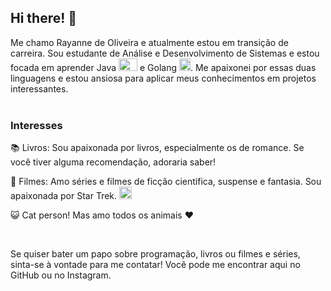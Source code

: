 ## Hi there! 👋

Me chamo Rayanne de Oliveira e atualmente estou em transição de carreira. Sou estudante de Análise e Desenvolvimento de Sistemas e estou focada em aprender Java <img src="https://github.com/RayanneCOliveira/dio-lab-open-source/assets/147012389/8d86d173-ff45-48e8-8c82-ff42b2a2988d)" width="30" height="20">
 e Golang <img src="https://github.com/RayanneCOliveira/dio-lab-open-source/assets/147012389/77cce260-57d9-4241-ba69-8d2ed8fe1097" width="18" height="20">. 
Me apaixonei por essas duas linguagens e estou ansiosa para aplicar meus conhecimentos em projetos interessantes.  
&nbsp;
### Interesses
📚 Livros: Sou apaixonada por livros, especialmente os de romance. Se você tiver alguma recomendação, adoraria saber!

🎥 Filmes: Amo séries e filmes de ficção científica, suspense e fantasia. Sou apaixonada por Star Trek. <img src="https://github.com/RayanneCOliveira/dio-lab-open-source/assets/147012389/60391303-dde6-4e3d-914b-b4845e20a2e9" width="20" height="20">  

😺 Cat person! Mas amo todos os animais ❤️

&nbsp;

Se quiser bater um papo sobre programação, livros ou filmes e séries, sinta-se à vontade para me contatar! 
Você pode me encontrar aqui no GitHub ou no Instagram.
